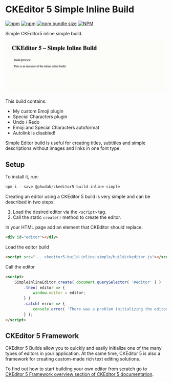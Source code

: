 # CKEditor 5 Simple Inline Build

[![npm](https://img.shields.io/npm/v/@phudak/ckeditor5-build-inline-simple)](https://www.npmjs.com/package/@phudak/ckeditor5-build-inline-simple)
[![npm](https://img.shields.io/npm/dw/@phudak/ckeditor5-build-inline-simple)](https://www.npmjs.com/package/@phudak/ckeditor5-build-inline-simple)
[![npm bundle size](https://img.shields.io/bundlephobia/min/@phudak/ckeditor5-build-inline-simple)](https://www.npmjs.com/package/@phudak/ckeditor5-build-inline-simple)
[![NPM](https://img.shields.io/npm/l/@phudak/ckeditor5-build-inline-simple)](https://www.npmjs.com/package/@phudak/ckeditor5-build-inline-simple)


Simple CKEditor5 inline simple build.

![Preview Image](sample/simple-build.gif "Preview Image of Simple Inline Editor")

This build contains:

- My custom Emoji plugin
- Special Characters plugin
- Undo / Redo
- Emoji and Special Characters autoformat
- Autolink is disabled!

Simple Editor build is useful for creating titles, subtitles and simple descriptions without images and links in one font type.

## Setup

To install it, run:

```javascript
npm i --save @phudak/ckeditor5-build-inline-simple
```

Creating an editor using a CKEditor 5 build is very simple and can be described in two steps:

1. Load the desired editor via the `<script>` tag.
2. Call the static `create()` method to create the editor.

In your HTML page add an element that CKEditor should replace:

```html
<div id="editor"></div>
```

Load the editor build 

```html
<script src="... ckeditor5-build-inline-simple/build/ckeditor.js"></script>
```

Call the editor

```html
<script>
    SimpleInlineEditor.create( document.querySelector( '#editor' ) )
        .then( editor => {
            window.editor = editor;
		} )
        .catch( error => {
            console.error( 'There was a problem initializing the editor.', error );
        } );
</script>
```

## CKEditor 5 Framework

CKEditor 5 Builds allow you to quickly and easily initialize one of the many types of editors in your application. At the same time, CKEditor 5 is also a framework for creating custom-made rich text editing solutions.

To find out how to start building your own editor from scratch go to [CKEditor 5 Framework overview section of CKEditor 5 documentation](https://ckeditor.com/docs/ckeditor5/latest/framework/guides/overview.html).


